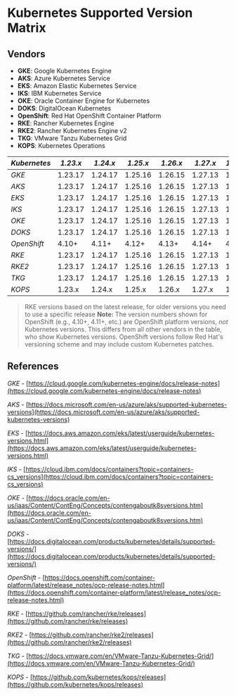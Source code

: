 # Kubernetes Supported Version Matrix

## Vendors
- **GKE**: Google Kubernetes Engine
- **AKS**: Azure Kubernetes Service
- **EKS**: Amazon Elastic Kubernetes Service
- **IKS**: IBM Kubernetes Service
- **OKE**: Oracle Container Engine for Kubernetes
- **DOKS**: DigitalOcean Kubernetes
- **OpenShift**: Red Hat OpenShift Container Platform
- **RKE**: Rancher Kubernetes Engine
- **RKE2**: Rancher Kubernetes Engine v2
- **TKG**: VMware Tanzu Kubernetes Grid
- **KOPS**: Kubernetes Operations

| *Kubernetes* | *1.23.x*   | *1.24.x*   | *1.25.x*   | *1.26.x*   | *1.27.x* | *1.28.x* | *1.29.x* | *1.30.x* | *1.31.x* |
|--------------|------------|------------|------------|------------|----------|----------|----------|----------|----------|
| *GKE*        | 1.23.17    | 1.24.17    | 1.25.16    | 1.26.15    | 1.27.13  | 1.28.9   | 1.29.4   | 1.30.1   | preview  |
| *AKS*        | 1.23.17    | 1.24.17    | 1.25.16    | 1.26.15    | 1.27.13  | 1.28.9   | 1.29.4   | 1.30.1   | preview  |
| *EKS*        | 1.23.17    | 1.24.17    | 1.25.16    | 1.26.15    | 1.27.13  | 1.28.9   | 1.29.4   | X        | X        |
| *IKS*        | 1.23.17    | 1.24.17    | 1.25.16    | 1.26.15    | 1.27.13  | 1.28.9   | 1.29.4   | preview  | X        |
| *OKE*        | 1.23.17    | 1.24.17    | 1.25.16    | 1.26.15    | 1.27.13  | 1.28.9   | 1.29.4   | 1.30.1   | preview  |
| *DOKS*       | 1.23.17    | 1.24.17    | 1.25.16    | 1.26.15    | 1.27.13  | 1.28.9   | 1.29.4   | 1.30.1   | preview  |
| *OpenShift*  | 4.10+      | 4.11+      | 4.12+      | 4.13+      | 4.14+    | 4.15+    | 4.16+    | 4.17+    | 4.18+    |
| *RKE*        | 1.23.17    | 1.24.17    | 1.25.16    | 1.26.15    | 1.27.13  | 1.28.9   | 1.29.4   | X        | X        |
| *RKE2*       | 1.23.17    | 1.24.17    | 1.25.16    | 1.26.15    | 1.27.13  | 1.28.9   | 1.29.4   | 1.30.1   | preview  |
| *TKG*        | 1.23.17    | 1.24.17    | 1.25.16    | 1.26.15    | 1.27.13  | 1.28.9   | 1.29.4   | 1.30.1   | preview  |
| *KOPS*       | 1.23.x     | 1.24.x     | 1.25.x     | 1.26.x     | 1.27.x   | 1.28.x   | 1.29.x   | X        | X        |

> RKE versions based on the latest release, for older versions you need to use a specific release
> **Note:** The version numbers shown for OpenShift (e.g., 4.10+, 4.11+, etc.) are OpenShift platform versions, *not* Kubernetes versions. This differs from all other vendors in the table, who show Kubernetes versions. OpenShift versions follow Red Hat's versioning scheme and may include custom Kubernetes patches.

## References
*GKE* - [https://cloud.google.com/kubernetes-engine/docs/release-notes](https://cloud.google.com/kubernetes-engine/docs/release-notes)

*AKS* - [https://docs.microsoft.com/en-us/azure/aks/supported-kubernetes-versions](https://docs.microsoft.com/en-us/azure/aks/supported-kubernetes-versions)

*EKS* - [https://docs.aws.amazon.com/eks/latest/userguide/kubernetes-versions.html](https://docs.aws.amazon.com/eks/latest/userguide/kubernetes-versions.html)

*IKS* - [https://cloud.ibm.com/docs/containers?topic=containers-cs_versions](https://cloud.ibm.com/docs/containers?topic=containers-cs_versions)

*OKE* - [https://docs.oracle.com/en-us/iaas/Content/ContEng/Concepts/contengaboutk8sversions.htm](https://docs.oracle.com/en-us/iaas/Content/ContEng/Concepts/contengaboutk8sversions.htm)

*DOKS* - [https://docs.digitalocean.com/products/kubernetes/details/supported-versions/](https://docs.digitalocean.com/products/kubernetes/details/supported-versions/)

*OpenShift* - [https://docs.openshift.com/container-platform/latest/release_notes/ocp-release-notes.html](https://docs.openshift.com/container-platform/latest/release_notes/ocp-release-notes.html)

*RKE* - [https://github.com/rancher/rke/releases](https://github.com/rancher/rke/releases)

*RKE2* - [https://github.com/rancher/rke2/releases](https://github.com/rancher/rke2/releases)

*TKG* - [https://docs.vmware.com/en/VMware-Tanzu-Kubernetes-Grid/](https://docs.vmware.com/en/VMware-Tanzu-Kubernetes-Grid/)

*KOPS* - [https://github.com/kubernetes/kops/releases](https://github.com/kubernetes/kops/releases)
